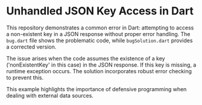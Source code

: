 # Unhandled JSON Key Access in Dart

This repository demonstrates a common error in Dart: attempting to access a non-existent key in a JSON response without proper error handling.  The `bug.dart` file shows the problematic code, while `bugSolution.dart` provides a corrected version.

The issue arises when the code assumes the existence of a key ('nonExistentKey' in this case) in the JSON response. If this key is missing, a runtime exception occurs.  The solution incorporates robust error checking to prevent this.

This example highlights the importance of defensive programming when dealing with external data sources.